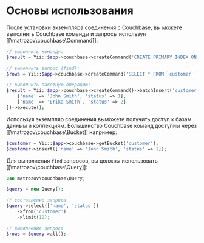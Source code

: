 Основы использования
===========

После установки экземпляра соединения с Couchbase, вы можете выполнять Couchbase команды и запросы
используя [[\matrozov\couchbase\Command]]:

```php
// выполнить команду:
$result = Yii::$app->couchbase->createCommand('CREATE PRIMARY INDEX ON `customer`')->execute();

// выполнить запрос (find):
$rows = Yii::$app->couchbase->createCommand('SELECT * FROM `customer`')->queryAll();

// выполнить пакетную операцию:
$result = Yii::$app->couchbase->createCommand()->batchInsert('customer', [
    ['name' => 'John Smith', 'status' => 1],
    ['name' => 'Erika Smith', 'status' => 2]
])->execute();
```

Используя экземпляр соединения выможете получить доступ к базам данным и коллекциям.
Большинство Couchbase команд доступны через [[\matrozov\couchbase\Bucket]] например:

```php
$customer = Yii::$app->couchbase->getBucket('customer');
$customer->insert(['name' => 'John Smith', 'status' => 1]);
```

Для выполнения `find` запросов, вы должны использовать [[\matrozov\couchbase\Query]]:

```php
use matrozov\couchbase\Query;

$query = new Query();

// составление запроса
$query->select(['name', 'status'])
    ->from('customer')
    ->limit(10);

// выполнение запроса
$rows = $query->all();
```
